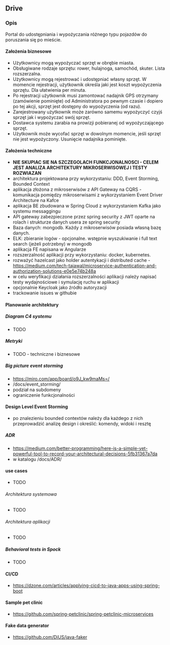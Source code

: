 ## Drive
### Opis
Portal do udostępniania i wypożyczania różnego typu pojazdów do poruszania się po mieście.

#### Założenia biznesowe
- Użytkownicy mogą wypożyczać sprzęt w obrębie miasta.
- Obsługiwane rodzaje sprzętu: rower, hulajnoga, samochód, skuter. Lista rozszerzalna.
- Użytkownicy mogą rejestrować i udostępniać własny sprzęt. W momencie rejestracji, użytkownik określa jaki jest koszt 
  wypożyczenia sprzętu. Dla ułatwienia per minuta.
- Po rejestracji użytkownik musi zamontować nadajnik GPS otrzymany (zamówienie pominięte) od Administratora 
  po pewnym czasie i dopiero po tej akcji, sprzęt jest dostępny do wypożyczenia (od razu).
- Zarejestrowany użytkownik może zarówno samemu wypożyczyć czyjś sprzęt jak i wypożyczać swój sprzęt.
- Dostawca systemu zarabia na prowizji pobieranej od wypożyczającego sprzęt.
- Użytkownik może wycofać sprzęt w dowolnym momencie, jeśli sprzęt nie jest wypożyczony. Usunięcie nadajnika pominięte.

#### Założenia techniczne
- **NIE SKUPIAC SIE NA SZCZEGOLACH FUNKCJONALNOSCI - CELEM JEST ANALIZA ARCHITEKTURY MIKROSERWISOWEJ I TESTY ROZWIAZAN**
- architektura projektowana przy wykorzystaniu: DDD, Event Storming, Bounded Context
- aplikacja złożona z mikroserwisów z API Gateway na CQRS - komunikacja pomiędzy mikroserwisami z wykorzystaniem Event Driver Architecture na Kafce
- aplikacja BE zbudowana w Spring Cloud z wykorzystaniem Kafka jako systemu messaggingu
- API gateway zabezpieczone przez spring security z JWT oparte na rolach i strukturze danych usera ze spring security
- Baza danych: mongodb. Każdy z mikroserwisów posiada własną bazę danych.
- ELK: zbieranie logów - opcjonalne. wstępnie wyszukiwanie i full text search (jeżeli potrzebny) w mongodb
- aplikacja FE napisana w Angularze
- rozszerzalność aplikacji przy wykorzystaniu: docker, kubernetes.
- rozważyć hazelcast jako holder autentykacji i distributed cache - https://medium.com/tech-tajawal/microservice-authentication-and-authorization-solutions-e0e5e74b248a
- w celu weryfikacji działania rozszerzalności aplikacji należy napisać testy wydajnościowe i symulację ruchu w aplikacji
- opcjonalnie Keycloak jako źródło autoryzacji
- trackowanie issues w githubie

#### Planowanie architektury
##### Diagram C4 systemu
- TODO

##### Metryki
- TODO - techniczne i biznesowe

##### Big picture event storming
- https://miro.com/app/board/o9J_kw9maMs=/
- /docs/event_storming/
- podział na subdomeny
- ograniczenie funkcjonalności 

#### Design Level Event Storming
- po znalezieniu bounded contextów należy dla każdego z nich przeprowadzić analizę design i określić: komendy, widoki i resztę

##### ADR
- https://medium.com/better-programming/here-is-a-simple-yet-powerful-tool-to-record-your-architectural-decisions-5fb31367a7da
- w katalogu /docs/ADR/

#### use cases
- TODO

###### Architektura systemowa
- TODO

###### Architektura aplikacji
- TODO

##### Behavioral tests in Spock
- TODO

#### CI/CD
- https://dzone.com/articles/applying-cicd-to-java-apps-using-spring-boot

#### Sample pet clinic
- https://github.com/spring-petclinic/spring-petclinic-microservices

#### Fake data generator
- https://github.com/DiUS/java-faker




